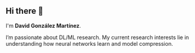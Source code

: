 ## Hi there 👋

I'm **David González Martínez**.

I’m passionate about DL/ML research. My current research interests lie in understanding how neural networks learn and model compression.
